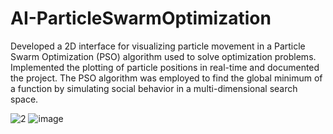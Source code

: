 # AI-ParticleSwarmOptimization


Developed a 2D interface for visualizing particle movement in a Particle Swarm Optimization (PSO) algorithm used to solve optimization problems. Implemented the plotting of particle positions in real-time and documented the project. The PSO algorithm was employed to find the global minimum of a function by simulating social behavior in a multi-dimensional search space.

![2](https://github.com/user-attachments/assets/a3d1fb94-6187-42d2-aeb7-a38a061c6436)
![image](https://github.com/user-attachments/assets/67839b16-0454-44fe-a251-7e8e4b0c0d21)
